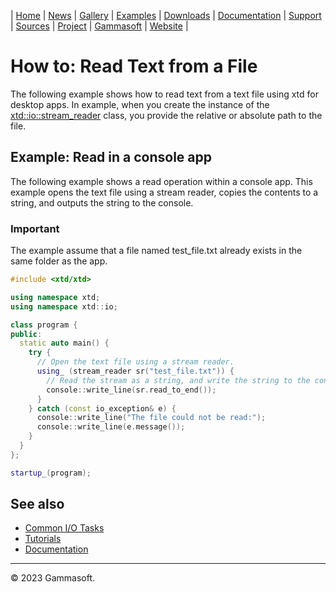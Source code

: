 | [Home](home.md) | [News](news.md) | [Gallery](gallery.md) | [Examples](examples.md) | [Downloads](downloads.md) | [Documentation](documentation.md) | [Support](support.md) | [Sources](https://github.com/gammasoft71/xtd) | [Project](https://sourceforge.net/projects/xtdpro/) | [Gammasoft](gammasoft.md) | [Website](https://gammasoft71.wixsite.com/xtdpro) |

# How to: Read Text from a File

The following example shows how to read text from a text file using xtd for desktop apps. In example, when you create the instance of the [xtd::io::stream_reader](https://codedocs.xyz/gammasoft71/xtd/classxtd_1_1io_1_1stream__reader.html) class, you provide the relative or absolute path to the file.

## Example: Read in a console app

The following example shows a read operation within a console app. This example opens the text file using a stream reader, copies the contents to a string, and outputs the string to the console.

### Important

The example assume that a file named test_file.txt already exists in the same folder as the app.

```cpp
#include <xtd/xtd>

using namespace xtd;
using namespace xtd::io;

class program {
public:
  static auto main() {
    try {
      // Open the text file using a stream reader.
      using_ (stream_reader sr("test_file.txt")) {
        // Read the stream as a string, and write the string to the console.
        console::write_line(sr.read_to_end());
      }
    } catch (const io_exception& e) {
      console::write_line("The file could not be read:");
      console::write_line(e.message());
    }
  }
};

startup_(program);
```
 
## See also

* [Common I/O Tasks](common_io_tasks.md)
* [Tutorials](tutorials.md)
* [Documentation](documentation.md)

______________________________________________________________________________________________

© 2023 Gammasoft.

